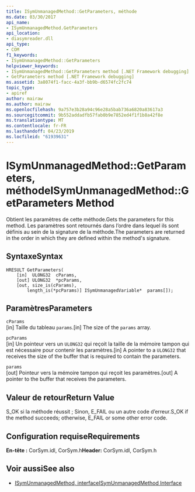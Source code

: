 ```yaml
---
title: ISymUnmanagedMethod::GetParameters, méthode
ms.date: 03/30/2017
api_name:
- ISymUnmanagedMethod.GetParameters
api_location:
- diasymreader.dll
api_type:
- COM
f1_keywords:
- ISymUnmanagedMethod::GetParameters
helpviewer_keywords:
- ISymUnmanagedMethod::GetParameters method [.NET Framework debugging]
- GetParameters method [.NET Framework debugging]
ms.assetid: 3a8074f1-facc-4a3f-bb9b-d6574fc2fc74
topic_type:
- apiref
author: mairaw
ms.author: mairaw
ms.openlocfilehash: 9a757e3b28a94c96e28a5bab736a6820a83617a3
ms.sourcegitcommit: 9b552addadfb57fab0b9e7852ed4f1f1b8a42f8e
ms.translationtype: MT
ms.contentlocale: fr-FR
ms.lasthandoff: 04/23/2019
ms.locfileid: "61939631"
---
```

# <a name="isymunmanagedmethodgetparameters-method"></a><span data-ttu-id="e145e-102">ISymUnmanagedMethod::GetParameters, méthode</span><span class="sxs-lookup"><span data-stu-id="e145e-102">ISymUnmanagedMethod::GetParameters Method</span></span>
<span data-ttu-id="e145e-103">Obtient les paramètres de cette méthode.</span><span class="sxs-lookup"><span data-stu-id="e145e-103">Gets the parameters for this method.</span></span> <span data-ttu-id="e145e-104">Les paramètres sont retournés dans l’ordre dans lequel ils sont définis au sein de la signature de la méthode.</span><span class="sxs-lookup"><span data-stu-id="e145e-104">The parameters are returned in the order in which they are defined within the method's signature.</span></span>  
  
## <a name="syntax"></a><span data-ttu-id="e145e-105">Syntaxe</span><span class="sxs-lookup"><span data-stu-id="e145e-105">Syntax</span></span>  
  
```  
HRESULT GetParameters(  
    [in]  ULONG32  cParams,  
    [out] ULONG32  *pcParams,  
    [out, size_is(cParams),  
        length_is(*pcParams)] ISymUnmanagedVariable*  params[]);  
```  
  
## <a name="parameters"></a><span data-ttu-id="e145e-106">Paramètres</span><span class="sxs-lookup"><span data-stu-id="e145e-106">Parameters</span></span>  
 `cParams`  
 <span data-ttu-id="e145e-107">[in] Taille du tableau `params`.</span><span class="sxs-lookup"><span data-stu-id="e145e-107">[in] The size of the `params` array.</span></span>  
  
 `pcParams`  
 <span data-ttu-id="e145e-108">[in] Un pointeur vers un `ULONG32` qui reçoit la taille de la mémoire tampon qui est nécessaire pour contenir les paramètres.</span><span class="sxs-lookup"><span data-stu-id="e145e-108">[in] A pointer to a `ULONG32` that receives the size of the buffer that is required to contain the parameters.</span></span>  
  
 `params`  
 <span data-ttu-id="e145e-109">[out] Pointeur vers la mémoire tampon qui reçoit les paramètres.</span><span class="sxs-lookup"><span data-stu-id="e145e-109">[out] A pointer to the buffer that receives the parameters.</span></span>  
  
## <a name="return-value"></a><span data-ttu-id="e145e-110">Valeur de retour</span><span class="sxs-lookup"><span data-stu-id="e145e-110">Return Value</span></span>  
 <span data-ttu-id="e145e-111">S_OK si la méthode réussit ; Sinon, E_FAIL ou un autre code d’erreur.</span><span class="sxs-lookup"><span data-stu-id="e145e-111">S_OK if the method succeeds; otherwise, E_FAIL or some other error code.</span></span>  
  
## <a name="requirements"></a><span data-ttu-id="e145e-112">Configuration requise</span><span class="sxs-lookup"><span data-stu-id="e145e-112">Requirements</span></span>  
 <span data-ttu-id="e145e-113">**En-tête :** CorSym.idl, CorSym.h</span><span class="sxs-lookup"><span data-stu-id="e145e-113">**Header:** CorSym.idl, CorSym.h</span></span>  
  
## <a name="see-also"></a><span data-ttu-id="e145e-114">Voir aussi</span><span class="sxs-lookup"><span data-stu-id="e145e-114">See also</span></span>

- [<span data-ttu-id="e145e-115">ISymUnmanagedMethod, interface</span><span class="sxs-lookup"><span data-stu-id="e145e-115">ISymUnmanagedMethod Interface</span></span>](../../../../docs/framework/unmanaged-api/diagnostics/isymunmanagedmethod-interface.md)
